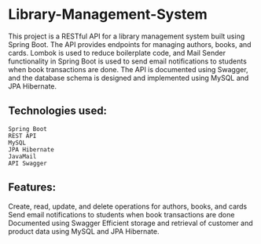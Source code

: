 # Library-Management-System
This project is a RESTful API for a library management system built using Spring Boot. The API provides endpoints for managing authors, books, and cards. Lombok is used to reduce boilerplate code, and Mail Sender functionality in Spring Boot is used to send email notifications to students when book transactions are done. The API is documented using Swagger, and the database schema is designed and implemented using MySQL and JPA Hibernate.

## Technologies used:
```
Spring Boot
REST API
MySQL
JPA Hibernate
JavaMail
API Swagger
```

## Features:
Create, read, update, and delete operations for authors, books, and cards Send email notifications to students when book transactions are done Documented using Swagger Efficient storage and retrieval of customer and product data using MySQL and JPA Hibernate.
